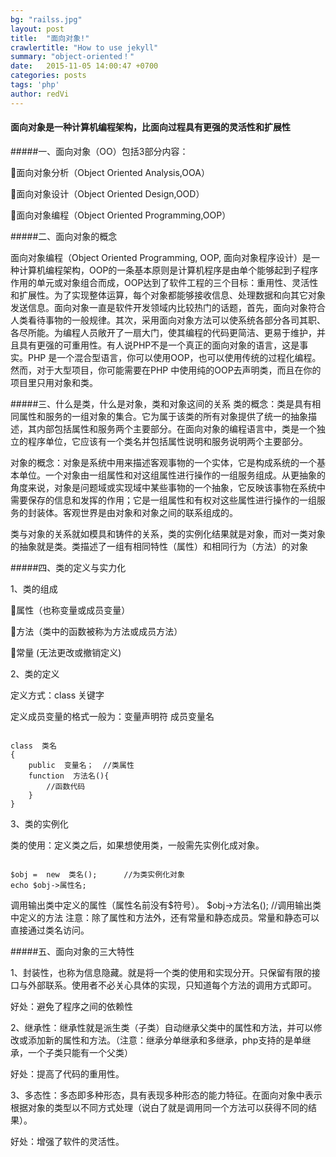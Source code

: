 ```yaml
---
bg: "railss.jpg"
layout: post
title:  "面向对象!"
crawlertitle: "How to use jekyll"
summary: "object-oriented！"
date:   2015-11-05 14:00:47 +0700
categories: posts
tags: 'php'
author: redVi
---
```

#### 面向对象是一种计算机编程架构，比面向过程具有更强的灵活性和扩展性

#####一、面向对象（OO）包括3部分内容：

面向对象分析（Object Oriented Analysis,OOA）

面向对象设计（Object Oriented Design,OOD）

面向对象编程（Object Oriented Programming,OOP）

#####二、面向对象的概念

  面向对象编程（Object Oriented Programming, OOP, 面向对象程序设计）是一种计算机编程架构，OOP的一条基本原则是计算机程序是由单个能够起到子程序作用的单元或对象组合而成，OOP达到了软件工程的三个目标：重用性、灵活性和扩展性。为了实现整体运算，每个对象都能够接收信息、处理数据和向其它对象发送信息。面向对象一直是软件开发领域内比较热门的话题，首先，面向对象符合人类看待事物的一般规律。其次，采用面向对象方法可以使系统各部分各司其职、各尽所能。为编程人员敞开了一扇大门，使其编程的代码更简洁、更易于维护，并且具有更强的可重用性。有人说PHP不是一个真正的面向对象的语言，这是事实。PHP 是一个混合型语言，你可以使用OOP，也可以使用传统的过程化编程。然而，对于大型项目，你可能需要在PHP 中使用纯的OOP去声明类，而且在你的项目里只用对象和类。

#####三、什么是类，什么是对象，类和对象这间的关系
   类的概念：类是具有相同属性和服务的一组对象的集合。它为属于该类的所有对象提供了统一的抽象描述，其内部包括属性和服务两个主要部分。在面向对象的编程语言中，类是一个独立的程序单位，它应该有一个类名并包括属性说明和服务说明两个主要部分。

   对象的概念：对象是系统中用来描述客观事物的一个实体，它是构成系统的一个基本单位。一个对象由一组属性和对这组属性进行操作的一组服务组成。从更抽象的角度来说，对象是问题域或实现域中某些事物的一个抽象，它反映该事物在系统中需要保存的信息和发挥的作用；它是一组属性和有权对这些属性进行操作的一组服务的封装体。客观世界是由对象和对象之间的联系组成的。

   类与对象的关系就如模具和铸件的关系，类的实例化结果就是对象，而对一类对象的抽象就是类。类描述了一组有相同特性（属性）和相同行为（方法）的对象

#####四、类的定义与实力化

1、类的组成

属性（也称变量或成员变量）

方法（类中的函数被称为方法或成员方法）

常量  (无法更改或撤销定义)

2、类的定义

定义方式：class 关键字

定义成员变量的格式一般为：变量声明符  成员变量名
<pre><code>
class  类名
{        
    public  变量名；  //类属性
    function  方法名(){
        //函数代码
    }
}	
</code></pre>

3、类的实例化

类的使用：定义类之后，如果想使用类，一般需先实例化成对象。
<pre><code>
$obj =  new  类名();  	//为类实例化对象
echo $obj->属性名; 	
</code></pre>
调用输出类中定义的属性（属性名前没有$符号）。
$obj->方法名(); 			//调用输出类中定义的方法
注意：除了属性和方法外，还有常量和静态成员。常量和静态可以直接通过类名访问。

#####五、面向对象的三大特性

1、封装性，也称为信息隐藏。就是将一个类的使用和实现分开。只保留有限的接口与外部联系。使用者不必关心具体的实现，只知道每个方法的调用方式即可。

好处：避免了程序之间的依赖性

2、继承性：继承性就是派生类（子类）自动继承父类中的属性和方法，并可以修改或添加新的属性和方法。（注意：继承分单继承和多继承，php支持的是单继承，一个子类只能有一个父类）

好处：提高了代码的重用性。

3、多态性：多态即多种形态，具有表现多种形态的能力特征。在面向对象中表示根据对象的类型以不同方式处理（说白了就是调用同一个方法可以获得不同的结果）。

好处：增强了软件的灵活性。

